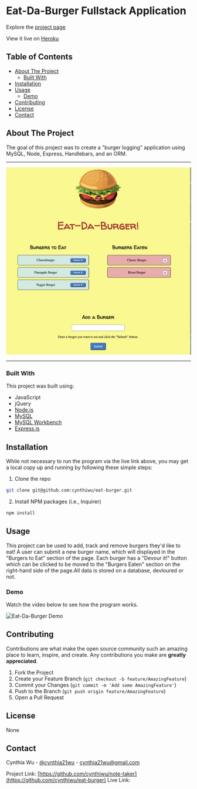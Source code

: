 # Eat-Da-Burger Fullstack Application

Explore the [project page](https://github.com/cynthiwu/eat-burger)

View it live on [Heroku]()

## Table of Contents
- [About The Project](#about-the-project)
    - [Built With](#built-with)
- [Installation](#installation)
- [Usage](#usage)
  - [Demo](#demo)
- [Contributing](#contributing)
- [License](#license)
- [Contact](#contact)


## About The Project

The goal of this project was to create a "burger logging" application using MySQL, Node, Express, Handlebars, and an ORM.

<hr>

![Main Snapshot](./assets/eat-burger.png)

<hr>

### Built With

This project was built using:

* JavaScript
* jQuery
* [Node.js](https://nodejs.org/api/fs.html)
* [MySQL](https://www.mysql.com/)
* [MySQL Workbench](https://www.mysql.com/products/workbench/)
* [Express.js](https://expressjs.com/)

## Installation

While not necessary to run the program via the live link above, you may get a local copy up and running by following these simple steps:

1. Clone the repo
```sh
git clone git@github.com:cynthiwu/eat-burger.git 
```

2. Install NPM packages (i.e., Inquirer)
```sh
npm install
```

## Usage

This project can be used to add, track and remove burgers they'd like to eat! A user can submit a new burger name, which will displayed in the "Burgers to Eat" section of the page. Each burger has a "Devour it!" button which can be clicked to be moved to the "Burgers Eaten" section on the right-hand side of the page.All data is stored on a database, devloured or not. 

### Demo

Watch the video below to see how the program works.

![Eat-Da-Burger Demo](./assets/demo.gif)

## Contributing

Contributions are what make the open source community such an amazing place to  learn, inspire, and create. Any contributions you make are **greatly appreciated**.

1. Fork the Project
2. Create your Feature Branch (`git checkout -b feature/AmazingFeature`)
3. Commit your Changes (`git commit -m 'Add some AmazingFeature'`)
4. Push to the Branch (`git push origin feature/AmazingFeature`)
5. Open a Pull Request

## License

None

## Contact

Cynthia Wu - [@cynthia21wu](https://twitter.com/cynthia21wu) - cynthia21wu@gmail.com

Project Link: [https://github.com/cynthiwu/note-taker](https://github.com/cynthiwu/eat-burger)
Live Link:[]()
